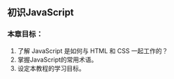 ## 初识JavaScript

### 本章目标：

1. 了解 JavaScript 是如何与 HTML 和 CSS 一起工作的？
2. 掌握JavaScript的常用术语。
3. 设定本教程的学习目标。

### 



